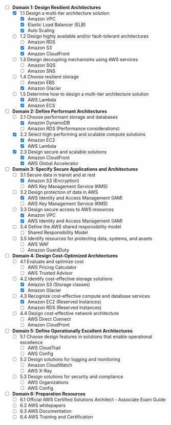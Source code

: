 
- [ ] **Domain 1: Design Resilient Architectures**
  - [x] 1.1 Design a multi-tier architecture solution
    - [x] Amazon VPC
    - [x] Elastic Load Balancer (ELB)
    - [x] Auto Scaling
  - [ ] 1.2 Design highly available and/or fault-tolerant architectures
    - [ ] Amazon RDS
    - [x] Amazon S3
    - [x] Amazon CloudFront
  - [ ] 1.3 Design decoupling mechanisms using AWS services
    - [ ] Amazon SQS
    - [ ] Amazon SNS
  - [ ] 1.4 Choose resilient storage
    - [ ] Amazon EBS
    - [x] Amazon Glacier
  - [ ] 1.5 Determine how to design a multi-tier architecture solution
    - [x] AWS Lambda
    - [x] Amazon ECS

- [ ] **Domain 2: Define Performant Architectures**
  - [ ] 2.1 Choose performant storage and databases
    - [x] Amazon DynamoDB
    - [ ] Amazon RDS (Performance considerations)
  - [x] 2.2 Select high-performing and scalable compute solutions
    - [x] Amazon EC2
    - [x] AWS Lambda
  - [x] 2.3 Design secure and scalable solutions
    - [x] Amazon CloudFront
    - [x] AWS Global Accelerator

- [ ] **Domain 3: Specify Secure Applications and Architectures**
  - [ ] 3.1 Secure data in transit and at rest
    - [x] Amazon S3 (Encryption)
    - [ ] AWS Key Management Service (KMS)
  - [ ] 3.2 Design protection of data in AWS
    - [x] AWS Identity and Access Management (IAM)
    - [ ] AWS Key Management Service (KMS)
  - [ ] 3.3 Design secure access to AWS resources
    - [x] Amazon VPC
    - [x] AWS Identity and Access Management (IAM)
  - [ ] 3.4 Define the AWS shared responsibility model
    - [ ] Shared Responsibility Model
  - [ ] 3.5 Identify resources for protecting data, systems, and assets
    - [ ] AWS WAF
    - [ ] Amazon GuardDuty

- [ ] **Domain 4: Design Cost-Optimized Architectures**
  - [ ] 4.1 Evaluate and optimize cost
    - [ ] AWS Pricing Calculator
    - [ ] AWS Trusted Advisor
  - [ ] 4.2 Identify cost-effective storage solutions
    - [x] Amazon S3 (Storage classes)
    - [x] Amazon Glacier
  - [ ] 4.3 Recognize cost-effective compute and database services
    - [x] Amazon EC2 (Reserved Instances)
    - [ ] Amazon RDS (Reserved Instances)
  - [ ] 4.4 Design cost-effective network architecture
    - [ ] AWS Direct Connect
    - [ ] Amazon CloudFront

- [ ] **Domain 5: Define Operationally Excellent Architectures**
  - [ ] 5.1 Choose design features in solutions that enable operational excellence
    - [ ] AWS CloudTrail
    - [ ] AWS Config
  - [ ] 5.2 Design solutions for logging and monitoring
    - [ ] Amazon CloudWatch
    - [ ] AWS X-Ray
  - [ ] 5.3 Design solutions for security and compliance
    - [ ] AWS Organizations
    - [ ] AWS Config

- [ ] **Domain 6: Preparation Resources**
  - [ ] 6.1 Official AWS Certified Solutions Architect - Associate Exam Guide
  - [ ] 6.2 AWS whitepapers
  - [ ] 6.3 AWS Documentation
  - [ ] 6.4 AWS Training and Certification
